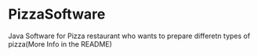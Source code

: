 # PizzaSoftware
Java Software for Pizza restaurant who wants to prepare differetn types of pizza(More Info in the README)
